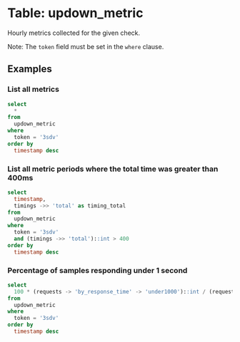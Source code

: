 # Table: updown_metric

Hourly metrics collected for the given check.

Note: The `token` field must be set in the `where` clause.

## Examples

### List all metrics

```sql
select
  *
from
  updown_metric
where
  token = '3sdv'
order by
  timestamp desc
```

### List all metric periods where the total time was greater than 400ms

```sql
select
  timestamp,
  timings ->> 'total' as timing_total
from
  updown_metric
where
  token = '3sdv'
  and (timings ->> 'total')::int > 400
order by
  timestamp desc
```

### Percentage of samples responding under 1 second

```sql
select
  100 * (requests -> 'by_response_time' -> 'under1000')::int / (requests -> 'samples')::float as req_under_1sec
from
  updown_metric
where
  token = '3sdv'
order by
  timestamp desc
```
